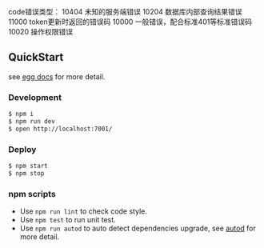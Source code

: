 code错误类型：
10404 未知的服务端错误
10204 数据库内部查询结果错误
11000 token更新时返回的错误码
10000 一般错误，配合标准401等标准错误码
10020 操作权限错误

## QuickStart

<!-- add docs here for user -->

see [egg docs][egg] for more detail.

### Development

```bash
$ npm i
$ npm run dev
$ open http://localhost:7001/
```

### Deploy

```bash
$ npm start
$ npm stop
```

### npm scripts

- Use `npm run lint` to check code style.
- Use `npm test` to run unit test.
- Use `npm run autod` to auto detect dependencies upgrade, see [autod](https://www.npmjs.com/package/autod) for more detail.


[egg]: https://eggjs.or